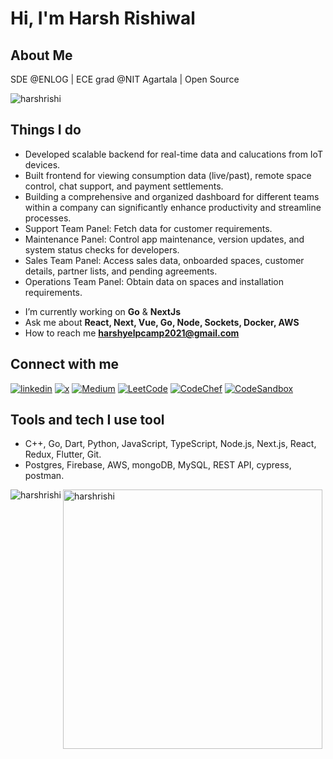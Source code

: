 <h1>Hi, I'm Harsh Rishiwal</h1>

## About Me
SDE @ENLOG | ECE grad @NIT Agartala | Open Source

<p align="left"> <img src="https://komarev.com/ghpvc/?username=harshrishi&label=Profile%20views&color=0e75b6&style=flat" alt="harshrishi" /> </p>

## Things I do
+ Developed scalable backend for real-time data and calucations from IoT devices.
+ Built frontend for viewing consumption data (live/past), remote space control, chat support, and payment
  settlements. 
+ Building a comprehensive and organized dashboard for different teams within a company can significantly
  enhance productivity and streamline processes. 
+ Support Team Panel: Fetch data for customer requirements.
+ Maintenance Panel: Control app maintenance, version updates, and system status checks for developers.
+ Sales Team Panel: Access sales data, onboarded spaces, customer details, partner lists, and pending
  agreements.
+ Operations Team Panel: Obtain data on spaces and installation requirements. 

- I’m currently working on **Go** & **NextJs**
- Ask me about **React, Next, Vue, Go, Node, Sockets, Docker, AWS**
- How to reach me **harshyelpcamp2021@gmail.com**

## Connect with me
[![linkedin](https://img.shields.io/badge/LinkedIn-0098e0?style=for-the-badge&logo=LinkedIn&logoColor=white)](https://linkedin.com/in/harsh-rishiwal-83a723151)
[![x](https://img.shields.io/badge/Twitter-000000?style=for-the-badge&logo=x&logoColor=white)](https://x.com/harsh_rishi5)
[![Medium](https://img.shields.io/badge/Medium-12100E?style=for-the-badge&logo=medium&logoColor=white)]([https://x.com/harsh_rishi5](https://medium.com/@harshyelpcamp))
[![LeetCode](https://img.shields.io/badge/LeetCode-FFA116?style=for-the-badge&logo=LeetCode&logoColor=white)](https://www.leetcode.com/er3ifh8jln/)
[![CodeChef](https://img.shields.io/badge/CodeChef-5B4638?style=for-the-badge&logo=CodeChef&logoColor=white)](https://www.codechef.com/users/h_rishi_5)
[![CodeSandbox](https://img.shields.io/badge/CodeSandbox-000000?style=for-the-badge&logo=CodeSandbox&logoColor=white)](https://codesandbox.com/harshyelpcamp2021)

## Tools and tech I use tool
+ C++, Go, Dart, Python, JavaScript, TypeScript, Node.js, Next.js, React, Redux, Flutter, Git. 
+ Postgres, Firebase, AWS, mongoDB, MySQL, REST API, cypress, postman.

<p>
  <img align="left" src="https://github-readme-stats.vercel.app/api/top-langs?username=harshrishi&show_icons=true&locale=en&layout=compact&theme=dark" alt="harshrishi" />
</p>
<p>
  <img align="center" src="https://github-readme-streak-stats.herokuapp.com/?user=harshrishi&theme=dark" alt="harshrishi" width="415px" />
</p>


